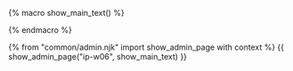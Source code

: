 {% macro show_main_text() %}
<div id="main">

<div id="title">

</div>
<div id="body">

<include src="dukeFragment.md" boilerplate var-header="**Duke - Ext: A-UserGuide**" var-fragment="extensions.mbdf#A-UserGuide" />
<include src="dukeFragment.md" boilerplate var-header="**Duke - Ext: A-Release**" var-fragment="extensions.mbdf#A-Release" />

</div>
</div>
{% endmacro %}

{% from "common/admin.njk" import show_admin_page with context %}
{{ show_admin_page("ip-w06", show_main_text) }}